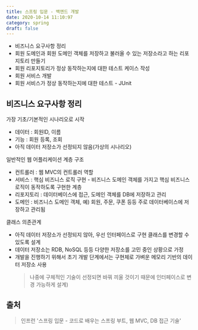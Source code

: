 ```yaml
---
title: 스프링 입문 - 백엔드 개발
date: 2020-10-14 11:10:97
category: spring
draft: false
---
```


- 비즈니스 요구사항 정리
- 회원 도메인과 회원 도메인 객체를 저장하고 불러올 수 있는 저장소라고 하는 리포지토리 만들기
- 회원 리포지토리가 정상 동작하는지에 대한 테스트 케이스 작성
- 회원 서비스 개발
- 회원 서비스가 정상 동작하는지에 대한 테스트 - JUnit


## 비즈니스 요구사항 정리

가장 기초/기본적인 시나리오로 시작

- 데이터 : 회원ID, 이름
- 기능 : 회원 등록, 조회
- 아직 데이터 저장소가 선정되지 않음(가상의 시나리오)

일반적인 웹 어플리케이션 계층 구조
- 컨트롤러 : 웹 MVC의 컨트롤러 역할
- 서비스 : 핵심 비즈니스 로직 구현 - 비즈니스 도메인 객체를 가지고 핵심 비즈니스 로직이 동작하도록 구현한 계층
- 리포지토리 : 데이터베이스에 접근, 도메인 객체를 DB에 저장하고 관리
- 도메인 : 비즈니스 도메인 객체, 예) 회원, 주문, 쿠폰 등등 주로 데이터베이스에 저장하고 관리됨

클래스 의존관계
- 아직 데이터 저장소가 선정되지 않아, 우선 인터페이스로 구현 클래스를 변경할 수 있도록 설계
- 데이터 저장소는 RDB, NoSQL 등등 다양한 저장소를 고민 중인 상황으로 가정
- 개발을 진행하기 위해서 초기 개발 단계에서는 구현체로 가벼운 메모리 기반의 데이터 저장소 사용
    > 나중에 구체적인 기술이 선정되면 바꿔 끼울 것이기 때문에 인터페이스로 변경 가능하게 설계)


## 출처

> 인프런 '스프링 입문 - 코드로 배우는 스프링 부트, 웹 MVC, DB 접근 기술'
